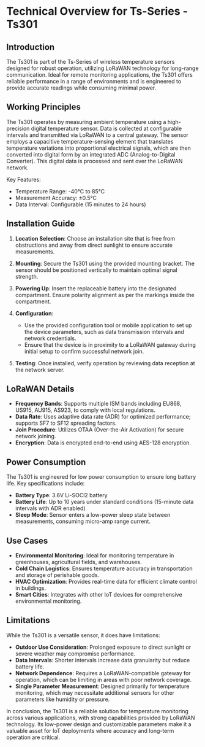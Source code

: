 # Technical Overview for Ts-Series - Ts301

## Introduction

The Ts301 is part of the Ts-Series of wireless temperature sensors designed for robust operation, utilizing LoRaWAN technology for long-range communication. Ideal for remote monitoring applications, the Ts301 offers reliable performance in a range of environments and is engineered to provide accurate readings while consuming minimal power.

## Working Principles

The Ts301 operates by measuring ambient temperature using a high-precision digital temperature sensor. Data is collected at configurable intervals and transmitted via LoRaWAN to a central gateway. The sensor employs a capacitive temperature-sensing element that translates temperature variations into proportional electrical signals, which are then converted into digital form by an integrated ADC (Analog-to-Digital Converter). This digital data is processed and sent over the LoRaWAN network.

Key Features:
- Temperature Range: -40°C to 85°C
- Measurement Accuracy: ±0.5°C
- Data Interval: Configurable (15 minutes to 24 hours)

## Installation Guide

1. **Location Selection**: Choose an installation site that is free from obstructions and away from direct sunlight to ensure accurate measurements.

2. **Mounting**: Secure the Ts301 using the provided mounting bracket. The sensor should be positioned vertically to maintain optimal signal strength.

3. **Powering Up**: Insert the replaceable battery into the designated compartment. Ensure polarity alignment as per the markings inside the compartment.

4. **Configuration**:
   - Use the provided configuration tool or mobile application to set up the device parameters, such as data transmission intervals and network credentials.
   - Ensure that the device is in proximity to a LoRaWAN gateway during initial setup to confirm successful network join.

5. **Testing**: Once installed, verify operation by reviewing data reception at the network server.

## LoRaWAN Details

- **Frequency Bands**: Supports multiple ISM bands including EU868, US915, AU915, AS923, to comply with local regulations.
- **Data Rate**: Uses adaptive data rate (ADR) for optimized performance; supports SF7 to SF12 spreading factors.
- **Join Procedure**: Utilizes OTAA (Over-the-Air Activation) for secure network joining.
- **Encryption**: Data is encrypted end-to-end using AES-128 encryption.

## Power Consumption

The Ts301 is engineered for low power consumption to ensure long battery life. Key specifications include:

- **Battery Type**: 3.6V Li-SOCl2 battery
- **Battery Life**: Up to 10 years under standard conditions (15-minute data intervals with ADR enabled)
- **Sleep Mode**: Sensor enters a low-power sleep state between measurements, consuming micro-amp range current.

## Use Cases

- **Environmental Monitoring**: Ideal for monitoring temperature in greenhouses, agricultural fields, and warehouses.
- **Cold Chain Logistics**: Ensures temperature accuracy in transportation and storage of perishable goods.
- **HVAC Optimization**: Provides real-time data for efficient climate control in buildings.
- **Smart Cities**: Integrates with other IoT devices for comprehensive environmental monitoring.

## Limitations

While the Ts301 is a versatile sensor, it does have limitations:

- **Outdoor Use Consideration**: Prolonged exposure to direct sunlight or severe weather may compromise performance.
- **Data Intervals**: Shorter intervals increase data granularity but reduce battery life.
- **Network Dependence**: Requires a LoRaWAN-compatible gateway for operation, which can be limiting in areas with poor network coverage.
- **Single Parameter Measurement**: Designed primarily for temperature monitoring, which may necessitate additional sensors for other parameters like humidity or pressure.

In conclusion, the Ts301 is a reliable solution for temperature monitoring across various applications, with strong capabilities provided by LoRaWAN technology. Its low-power design and customizable parameters make it a valuable asset for IoT deployments where accuracy and long-term operation are critical.
